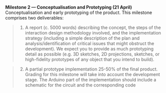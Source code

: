 **Milestone 2 — Conceptualisation and Prototyping (21 April)**
Conceptualisation and early prototyping of the product. This milestone comprises two deliverables:
> 1. A report (c. 5000 words) describing the concept, the steps of the interaction design methodology involved, and the implementation strategy (including a simple description of the plan and analysis/identification of critical issues that might obstruct the development). We expect you to provide as much prototyping detail as possible (e.g. 3D sketches, 2D projections, sketches, or high-fidelity prototypes of any object that you intend to build).

 
> 2. A partial prototype implementation 25-50% of the final product. Grading for this milestone will take into account the development stage. The Arduino part of the implementation should include a schematic for the circuit and the corresponding code
